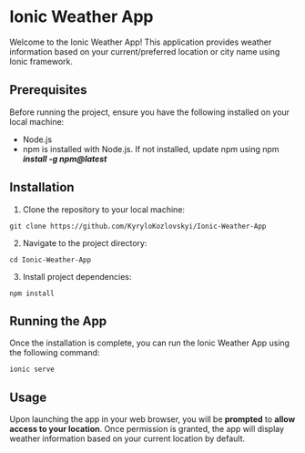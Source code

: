# Ionic Weather App

Welcome to the Ionic Weather App! This application provides weather information based on your current/preferred location or city name using Ionic framework.

## Prerequisites

Before running the project, ensure you have the following installed on your local machine:

- Node.js
- npm is installed with Node.js. If not installed, update npm using npm *__install -g npm@latest__*

## Installation

1. Clone the repository to your local machine:
```
git clone https://github.com/KyryloKozlovskyi/Ionic-Weather-App
```
2. Navigate to the project directory:
```
cd Ionic-Weather-App
```
3. Install project dependencies:
```
npm install
```

## Running the App
Once the installation is complete, you can run the Ionic Weather App using the following command:
```
ionic serve
```

## Usage
Upon launching the app in your web browser, you will be **prompted** to **allow access to your location**. Once permission is granted, the app will display weather information based on your current location by default.

